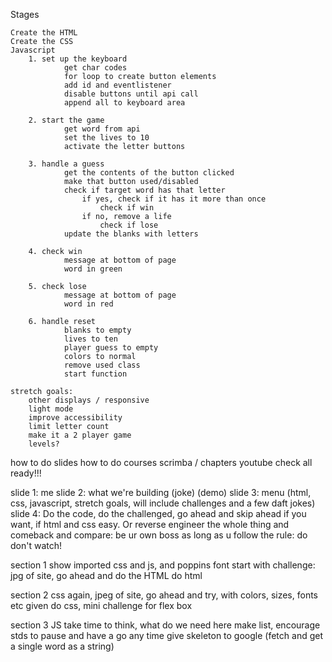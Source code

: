 Stages

    Create the HTML
    Create the CSS
    Javascript
        1. set up the keyboard
                get char codes
                for loop to create button elements
                add id and eventlistener
                disable buttons until api call
                append all to keyboard area

        2. start the game
                get word from api
                set the lives to 10
                activate the letter buttons
        
        3. handle a guess
                get the contents of the button clicked
                make that button used/disabled
                check if target word has that letter
                    if yes, check if it has it more than once
                        check if win
                    if no, remove a life
                        check if lose
                update the blanks with letters
        
        4. check win
                message at bottom of page
                word in green

        5. check lose    
                message at bottom of page
                word in red

        6. handle reset
                blanks to empty
                lives to ten
                player guess to empty
                colors to normal
                remove used class
                start function
                
    stretch goals: 
        other displays / responsive
        light mode
        improve accessibility
        limit letter count
        make it a 2 player game
        levels?

how to do slides 
how to do courses scrimba / chapters youtube
check all ready!!!

slide 1: me
slide 2: what we're building (joke) (demo)
slide 3: menu (html, css, javascript, stretch goals, will include challenges and a few daft jokes)
slide 4: Do the code, do the challenged, go ahead and skip ahead if you want, if html and css easy. Or reverse engineer the whole thing and comeback and compare: be ur own boss as long as u follow the rule: do don't watch!

section 1
    show imported css and js, and poppins font
    start with challenge: jpg of site, go ahead and do the HTML
    do html

section 2 css 
    again, jpeg of site, go ahead and try, with colors, sizes, fonts etc given
    do css, mini challenge for flex box

section 3 JS
    take time to think, what do we need here
    make list, encourage stds to pause and have a go any time
    give skeleton to google (fetch and get a single word as a string)



